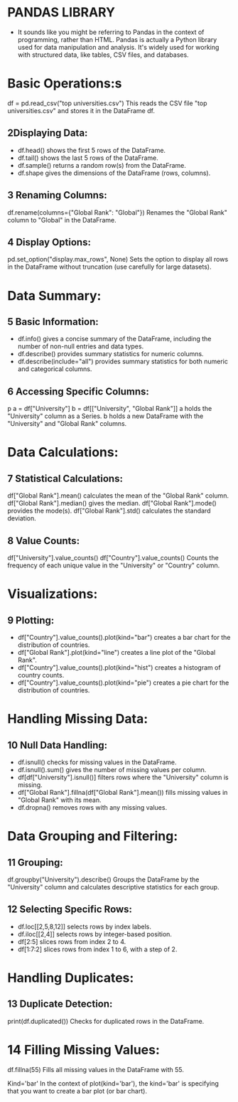 # PANDAS LIBRARY
* It sounds like you might be referring to Pandas in the context of programming, rather than HTML. Pandas is actually a Python library used for data manipulation and analysis. It's widely used for working with structured data, like tables, CSV files, and databases.

# Basic Operations:s

df = pd.read_csv("top universities.csv")
This reads the CSV file "top universities.csv" and stores it in the DataFrame df.

## 2Displaying Data:

* df.head() shows the first 5 rows of the DataFrame.
* df.tail() shows the last 5 rows of the DataFrame.
* df.sample() returns a random row(s) from the DataFrame.
* df.shape gives the dimensions of the DataFrame (rows, columns).
## 3 Renaming Columns:


df.rename(columns={"Global Rank": "Global"})
Renames the "Global Rank" column to "Global" in the DataFrame.

## 4 Display Options:


pd.set_option("display.max_rows", None)
Sets the option to display all rows in the DataFrame without truncation (use carefully for large datasets).

# Data Summary:
## 5 Basic Information:

* df.info() gives a concise summary of the DataFrame, including the number of non-null entries and data types.
* df.describe() provides summary statistics for numeric columns.
* df.describe(include="all") provides summary statistics for both numeric and categorical columns.
## 6 Accessing Specific Columns:

p
a = df["University"]
b = df[["University", "Global Rank"]]
a holds the "University" column as a Series.
b holds a new DataFrame with the "University" and "Global Rank" columns.
# Data Calculations:
## 7 Statistical Calculations:

df["Global Rank"].mean() calculates the mean of the "Global Rank" column.
df["Global Rank"].median() gives the median.
df["Global Rank"].mode() provides the mode(s).
df["Global Rank"].std() calculates the standard deviation.
## 8 Value Counts:

df["University"].value_counts()
df["Country"].value_counts()
Counts the frequency of each unique value in the "University" or "Country" column.
# Visualizations:
## 9 Plotting:
* df["Country"].value_counts().plot(kind="bar") creates a bar chart for the distribution of countries.
* df["Global Rank"].plot(kind="line") creates a line plot of the "Global Rank".
* df["Country"].value_counts().plot(kind="hist") creates a histogram of country counts.
* df["Country"].value_counts().plot(kind="pie") creates a pie chart for the distribution of countries.
# Handling Missing Data:
## 10 Null Data Handling:
* df.isnull() checks for missing values in the DataFrame.
* df.isnull().sum() gives the number of missing values per column.
* df[df["University"].isnull()] filters rows where the "University" column is missing.
* df["Global Rank"].fillna(df["Global Rank"].mean()) fills missing values in "Global Rank" with its mean.
* df.dropna() removes rows with any missing values.
# Data Grouping and Filtering:
## 11 Grouping:

df.groupby("University").describe()
Groups the DataFrame by the "University" column and calculates descriptive statistics for each group.

## 12 Selecting Specific Rows:
* df.loc[[2,5,8,12]] selects rows by index labels.
* df.iloc[[2,4]] selects rows by integer-based position.
* df[2:5] slices rows from index 2 to 4.
* df[1:7:2] slices rows from index 1 to 6, with a step of 2.
# Handling Duplicates:
## 13 Duplicate Detection:

print(df.duplicated())
Checks for duplicated rows in the DataFrame.

# 14 Filling Missing Values:

df.fillna(55)
Fills all missing values in the DataFrame with 55.

Kind='bar'
In the context of plot(kind='bar'), the kind='bar' is specifying that you want to create a bar plot (or bar chart).
